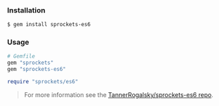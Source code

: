 ### Installation

```sh
$ gem install sprockets-es6
```

### Usage

```ruby
# Gemfile
gem "sprockets"
gem "sprockets-es6"
```

```ruby
require "sprockets/es6"
```

> For more information see the
> [TannerRogalsky/sprockets-es6 repo](https://github.com/TannerRogalsky/sprockets-es6).
